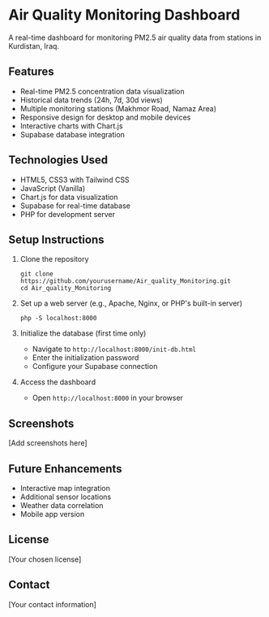 # Air Quality Monitoring Dashboard

A real-time dashboard for monitoring PM2.5 air quality data from stations in Kurdistan, Iraq.

## Features

- Real-time PM2.5 concentration data visualization
- Historical data trends (24h, 7d, 30d views)
- Multiple monitoring stations (Makhmor Road, Namaz Area)
- Responsive design for desktop and mobile devices
- Interactive charts with Chart.js
- Supabase database integration

## Technologies Used

- HTML5, CSS3 with Tailwind CSS
- JavaScript (Vanilla)
- Chart.js for data visualization
- Supabase for real-time database
- PHP for development server

## Setup Instructions

1. Clone the repository
   ```
   git clone https://github.com/yourusername/Air_quality_Monitoring.git
   cd Air_quality_Monitoring
   ```

2. Set up a web server (e.g., Apache, Nginx, or PHP's built-in server)
   ```
   php -S localhost:8000
   ```

3. Initialize the database (first time only)
   - Navigate to `http://localhost:8000/init-db.html`
   - Enter the initialization password
   - Configure your Supabase connection

4. Access the dashboard
   - Open `http://localhost:8000` in your browser

## Screenshots

[Add screenshots here]

## Future Enhancements

- Interactive map integration
- Additional sensor locations
- Weather data correlation
- Mobile app version

## License

[Your chosen license]

## Contact

[Your contact information] 